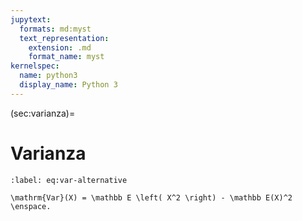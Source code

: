 ```yaml
---
jupytext:
  formats: md:myst
  text_representation:
    extension: .md
    format_name: myst
kernelspec:
  name: python3
  display_name: Python 3
---
```


(sec:varianza)=
# Varianza

```{math}
:label: eq:var-alternative

\mathrm{Var}(X) = \mathbb E \left( X^2 \right) - \mathbb E(X)^2 \enspace.
```

